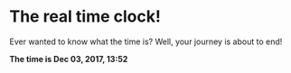 # The real time clock!

Ever wanted to know what the time is? Well, your journey is about to end!

**The time is Dec 03, 2017, 13:52**